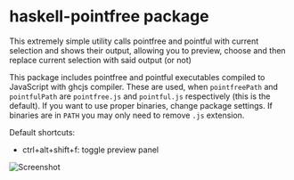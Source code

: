 # haskell-pointfree package

This extremely simple utility calls pointfree and pointful
with current selection and shows their output, allowing you to
preview, choose and then replace current selection with said
output (or not)

This package includes pointfree and pointful executables compiled to JavaScript with ghcjs compiler. These are used, when `pointfreePath` and `pointfulPath` are `pointfree.js` and `pointful.js` respectively (this is the default). If you want to use proper binaries, change package settings. If binaries are in `PATH` you may only need to remove `.js` extension.

Default shortcuts:

* ctrl+alt+shift+f: toggle preview panel

![Screenshot](https://raw.githubusercontent.com/lierdakil/atom-haskell-pointfree/master/screen.png)
